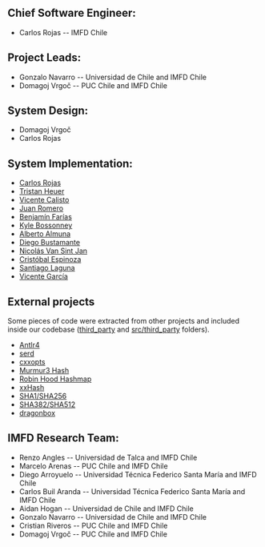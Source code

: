 ## Chief Software Engineer:
- Carlos Rojas -- IMFD Chile

## Project Leads:
- Gonzalo Navarro -- Universidad de Chile and IMFD Chile
- Domagoj Vrgoč -- PUC Chile and IMFD Chile

## System Design:
- Domagoj Vrgoč
- Carlos Rojas

## System Implementation:
- [Carlos Rojas](https://github.com/cirojas)
- [Tristan Heuer](https://github.com/tristan-heuer)
- [Vicente Calisto](https://github.com/VicenteVicente)
- [Juan Romero](https://github.com/jaromero6)
- [Benjamín Farías](https://github.com/BFFV)
- [Kyle Bossonney](https://github.com/kylevon)
- [Alberto Almuna](https://github.com/ShescBlank)
- [Diego Bustamante](https://github.com/DiegoEmilio01)
- [Nicolás Van Sint Jan](https://github.com/nicovsj)
- [Cristóbal Espinoza](https://github.com/caespinoza5)
- [Santiago Laguna](https://github.com/santilaguna)
- [Vicente García](https://github.com/VicenteGM123)

## External projects
Some pieces of code were extracted from other projects and included inside our codebase ([third_party](third_party) and [src/third_party](src/third_party) folders).
- [Antlr4](https://github.com/antlr/antlr4)
- [serd](https://github.com/drobilla/serd)
- [cxxopts](https://github.com/jarro2783/cxxopts)
- [Murmur3 Hash](https://github.com/aappleby/smhasher)
- [Robin Hood Hashmap](https://github.com/martinus/robin-hood-hashing)
- [xxHash](https://github.com/Cyan4973/xxHash)
- [SHA1/SHA256](https://github.com/stbrumme/hash-library)
- [SHA382/SHA512](https://github.com/pr0f3ss/SHA)
- [dragonbox](https://github.com/jk-jeon/dragonbox)

## IMFD Research Team:
- Renzo Angles -- Universidad de Talca and IMFD Chile
- Marcelo Arenas -- PUC Chile and IMFD Chile
- Diego Arroyuelo -- Universidad Técnica Federico Santa María and IMFD Chile
- Carlos Buil Aranda -- Universidad Técnica Federico Santa María and IMFD Chile
- Aidan Hogan -- Universidad de Chile and IMFD Chile
- Gonzalo Navarro -- Universidad de Chile and IMFD Chile
- Cristian Riveros -- PUC Chile and IMFD Chile
- Domagoj Vrgoč -- PUC Chile and IMFD Chile